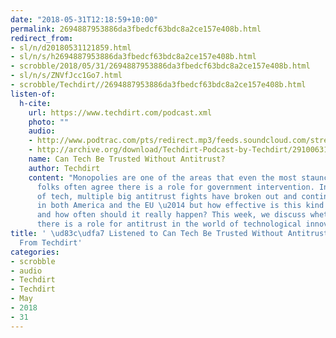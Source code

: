 ```yaml
---
date: "2018-05-31T12:18:59+10:00"
permalink: 2694887953886da3fbedcf63bdc8a2ce157e408b.html
redirect_from:
- sl/n/d20180531121859.html
- sl/n/s/h2694887953886da3fbedcf63bdc8a2ce157e408b.html
- scrobble/2018/05/31/2694887953886da3fbedcf63bdc8a2ce157e408b.html
- sl/n/s/ZNVfJcc1Go7.html
- scrobble/Techdirt//2694887953886da3fbedcf63bdc8a2ce157e408b.html
listen-of:
  h-cite:
    url: https://www.techdirt.com/podcast.xml
    photo: ""
    audio:
    - http://www.podtrac.com/pts/redirect.mp3/feeds.soundcloud.com/stream/291006315-techdirt-can-tech-be-trusted-without-antitrust.mp3
    - http://archive.org/download/Techdirt-Podcast-by-Techdirt/291006315-techdirt-can-tech-be-trusted-without-antitrust.mp3
    name: Can Tech Be Trusted Without Antitrust?
    author: Techdirt
    content: "Monopolies are one of the areas that even the most staunchly anti-regulation
      folks often agree there is a role for government intervention. In the world
      of tech, multiple big antitrust fights have broken out and continue to rage
      in both America and the EU \u2014 but how effective is this kind of regulation
      and how often should it really happen? This week, we discuss whether or not
      there is a role for antitrust in the world of technological innovation."
title: ' \ud83c\udfa7 Listened to Can Tech Be Trusted Without Antitrust? by Techdirt
  From Techdirt'
categories:
- scrobble
- audio
- Techdirt
- Techdirt
- May
- 2018
- 31
---
```

